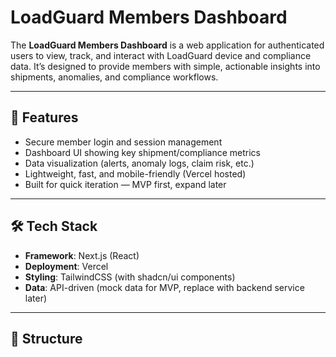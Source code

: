 # LoadGuard Members Dashboard

The **LoadGuard Members Dashboard** is a web application for authenticated users to view, track, and interact with LoadGuard device and compliance data. It’s designed to provide members with simple, actionable insights into shipments, anomalies, and compliance workflows.

---

## 🚀 Features
- Secure member login and session management  
- Dashboard UI showing key shipment/compliance metrics  
- Data visualization (alerts, anomaly logs, claim risk, etc.)  
- Lightweight, fast, and mobile-friendly (Vercel hosted)  
- Built for quick iteration — MVP first, expand later  

---

## 🛠️ Tech Stack
- **Framework**: Next.js (React)  
- **Deployment**: Vercel  
- **Styling**: TailwindCSS (with shadcn/ui components)  
- **Data**: API-driven (mock data for MVP, replace with backend service later)  

---

## 📂 Structure
